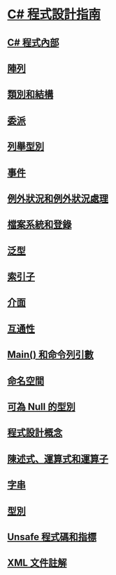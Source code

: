 # [C# 程式設計指南](index.md)
## [C# 程式內部](inside-a-program/)
## [陣列](arrays/)
## [類別和結構](classes-and-structs/)
## [委派](delegates/index.md)
## [列舉型別](enumeration-types.md)
## [事件](events/)
## [例外狀況和例外狀況處理](exceptions/)
## [檔案系統和登錄](file-system/)
## [泛型](generics/)
## [索引子](indexers/)
## [介面](interfaces/)
## [互通性](interop/)
## [Main() 和命令列引數](main-and-command-args/)
## [命名空間](namespaces/)
## [可為 Null 的型別](nullable-types/)
## [程式設計概念](concepts/)
## [陳述式、運算式和運算子](statements-expressions-operators/)
## [字串](strings/)
## [型別](types/)
## [Unsafe 程式碼和指標](unsafe-code-pointers/)
## [XML 文件註解](xmldoc/)

